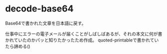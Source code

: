 # decode-base64
Base64で書かれた文章を日本語に戻す。

仕事中にエラーの電子メールが届くことがしばしばあるが、それの本文に何が書かれていたのかパッと知りたかったため作成。
quoted-printableで書かれていたら諦める()

